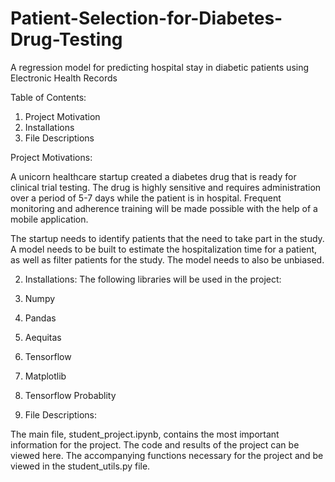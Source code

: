 # Patient-Selection-for-Diabetes-Drug-Testing
A regression model for predicting hospital stay in diabetic patients using Electronic Health Records

Table of Contents:
1. Project Motivation
2. Installations
3. File Descriptions

Project Motivations:

 A unicorn healthcare startup created a diabetes drug that is ready for clinical trial testing. The drug is highly sensitive and requires administration over a period of 5-7 days while the patient is in hospital. Frequent monitoring and adherence training will be made possible with the help of a mobile application.

 The startup needs to identify patients that the need to take part in the study. A model needs to be built to estimate the hospitalization time for a patient, as well as filter patients for the study. The model needs to also be unbiased.

 2. Installations:
 The following libraries will be used in the project:
 1. Numpy
 2. Pandas
 3. Aequitas
 4. Tensorflow
 5. Matplotlib
 6. Tensorflow Probablity

 3. File Descriptions:

 The main file, student_project.ipynb, contains the most important information for the project. The code and results of the project can be viewed here. The accompanying functions necessary for the project and be viewed in the student_utils.py file.

